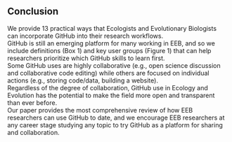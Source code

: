 ## Conclusion  
We provide 13 practical ways that Ecologists and Evolutionary Biologists can incorporate GitHub into their research workflows.  
GitHub is still an emerging platform for many working in EEB, and so we include definitions (Box 1) and key user groups (Figure 1) that can help researchers prioritize which GitHub skills to learn first.  
Some GitHub uses are highly collaborative (e.g., open science discussion and collaborative code editing) while others are focused on individual actions (e.g., storing code/data, building a website).  
Regardless of the degree of collaboration, GitHub use in Ecology and Evolution has the potential to make the field more open and transparent than ever before.  
Our paper provides the most comprehensive review of how EEB researchers can use GitHub to date, and we encourage EEB researchers at any career stage studying any topic to try GitHub as a platform for sharing and collaboration.  
